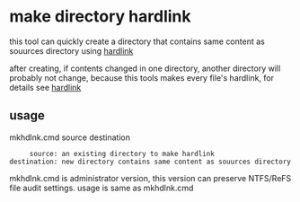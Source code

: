 # make directory hardlink

this tool can quickly create a directory that contains same content as souurces directory using [hardlink](https://learn.microsoft.com/en-us/windows/win32/fileio/hard-links-and-junctions)

after creating, if contents changed in one directory, another directory will probably not change, because this tools makes every file's hardlink, for details see [hardlink](https://learn.microsoft.com/en-us/windows/win32/fileio/hard-links-and-junctions)

## usage

mkhdlnk.cmd source destination

         source: an existing directory to make hardlink
    destination: new directory contains same content as souurces directory

mkhdlnk.cmd is administrator version, this version can preserve NTFS/ReFS file audit settings. usage is same as mkhdlnk.cmd
